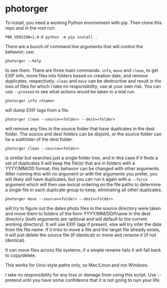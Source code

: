 # photorger

To install, you need a working Python environment with pip. Then clone this repo and in the root run:

    PBR_VERSION=1.0.0 python -m pip install .

There are a bunch of command line arguments that will control the behavior; use:

    photorger --help
    
to see them. There are three main commands: `info`, `move` and `clean`, to get EXIF info, move files into folders based on creation date, and remove duplicates, respectively. `clean` and `move` can be destructive and result in the loss of files for which I take no responsibility; use at your own risk. You can use `--pretend` to see what actions would be taken in a trial run.

    photorger info <fname>
    
will dump EXIF tags from a file.

    photorger clean --source=<folder> --dest=<folder>
    
will remove any files in the source folder that have duplicates in the dest folder. The source and dest folders can be disjoint, or the source folder can be a subfolder of the dest folder.

    photorger clean --source=<folder>
    
is similar but searches just a single folder tree, and in this case if it finds a set of duplicates it will keep the file(s) that are in folders with a YYYY/MM/DD format; this behavior can be changed with other arguments. After running this with no argument or with the arguments you prefer, you will likely still have duplicates, but you can run it again with a `--force` argument which will then use lexical ordering on the file paths to determine a single file in each duplicate group to keep, eliminating all other duplicates.

    photorger move --source=<folder> --dest=<folder>
    
will try to figure out the dates photo files in the source directory were taken and move them to folders of the form YYYY/MM/DD/fname in the dest directory (both arguments are optional and will default to the current working directory). It will use EXIF tags if present, else will try infer the date from the file name. If it tries to move a file and the target file already exists, it will just delete the source file (if identical) or move and rename it (if not identical).

It can move files across file systems; if a simple rename fails it will fall back to copy/delete.

This works for Unix-style paths only, so Mac/Linux and not Windows. 

I take no responsibility for any loss or damage from using this script. Use --pretend until you have some confidence that it is not going to ruin your life.

